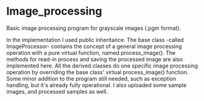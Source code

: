 # Image_processing
Basic image processing program for grayscale images (.pgm format).

In the implementation I used public inheritance. The base class -called ImageProcessor- contains the concept of a general image processing operation with a pure virtual function, named process_image(). The methods for read-in process and saving the processed image are also implemented here. All the derived classes do one specific image processing operation by overriding the base class' virtual process_image() function. Some minor addition to the program still needed, such as exception handling, but it's already fully operational. I also uploaded some sample images, and processed samples as well.
